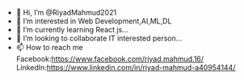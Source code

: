 - 👋 Hi, I’m @RiyadMahmud2021
- 👀 I’m interested in Web Development,AI,ML,DL
- 🌱 I’m currently learning React js...
- 💞️ I’m looking to collaborate IT interested person...
- 📫 How to reach me Facebook:https://www.facebook.com/riyad.mahmud.16/
                      LinkedIn:https://www.linkedin.com/in/riyad-mahmud-a40954144/

<!---
RiyadMahmud2021/RiyadMahmud2021 is a ✨ special ✨ repository because its `README.md` (this file) appears on your GitHub profile.
You can click the Preview link to take a look at your changes.
--->
